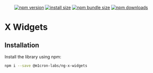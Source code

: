 <div align="center">

[![npm version](https://img.shields.io/npm/v/@m1cron-labs/ng-x-widgets.svg?style=flat-square)](https://www.npmjs.com/package/@m1cron-labs/ng-x-widgets)
[![install size](https://img.shields.io/badge/dynamic/json?url=https://packagephobia.com/v2/api.json?p=@m1cron-labs/ng-x-widgets&query=$.install.pretty&label=install%20size&style=flat-square)](https://packagephobia.now.sh/result?p=@m1cron-labs/ng-x-widgets)
[![npm bundle size](https://img.shields.io/bundlephobia/minzip/@m1cron-labs/ng-x-widgets?style=flat-square)](https://bundlephobia.com/package/@m1cron-labs/ng-x-widgets@latest)
[![npm downloads](https://img.shields.io/npm/dm/@m1cron-labs/ng-x-widgets.svg?style=flat-square)](https://npm-stat.com/charts.html?package=@m1cron-labs/ng-x-widgets)

</div>

# X Widgets

## Installation

Install the library using npm:

```bash
npm i --save @m1cron-labs/ng-x-widgets
```
